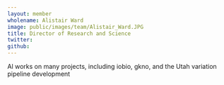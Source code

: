 ```yaml
---
layout: member
wholename: Alistair Ward
image: public/images/team/Alistair_Ward.JPG
title: Director of Research and Science
twitter: 
github: 
---
```


Al works on many projects, including iobio, gkno, and the Utah variation pipeline development